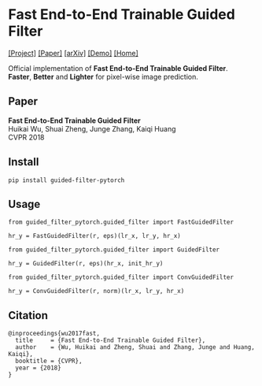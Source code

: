 # Fast End-to-End Trainable Guided Filter
[[Project]](http://wuhuikai.me/DeepGuidedFilterProject)    [[Paper]](http://wuhuikai.me/DeepGuidedFilterProject/deep_guided_filter.pdf)    [[arXiv]](https://arxiv.org/abs/1803.05619)    [[Demo]](http://wuhuikai.me/DeepGuidedFilterProject#demo)    [[Home]](http://wuhuikai.me)

Official implementation of **Fast End-to-End Trainable Guided Filter**.     
**Faster**, **Better** and **Lighter** for pixel-wise image prediction.

## Paper
**Fast End-to-End Trainable Guided Filter**     
Huikai Wu, Shuai Zheng, Junge Zhang, Kaiqi Huang    
CVPR 2018

## Install
```
pip install guided-filter-pytorch
```
## Usage
```
from guided_filter_pytorch.guided_filter import FastGuidedFilter

hr_y = FastGuidedFilter(r, eps)(lr_x, lr_y, hr_x)
```
```
from guided_filter_pytorch.guided_filter import GuidedFilter

hr_y = GuidedFilter(r, eps)(hr_x, init_hr_y)
```
```
from guided_filter_pytorch.guided_filter import ConvGuidedFilter

hr_y = ConvGuidedFilter(r, norm)(lr_x, lr_y, hr_x)
``` 
## Citation
```
@inproceedings{wu2017fast,
  title     = {Fast End-to-End Trainable Guided Filter},
  author    = {Wu, Huikai and Zheng, Shuai and Zhang, Junge and Huang, Kaiqi},
  booktitle = {CVPR},
  year = {2018}
}
```